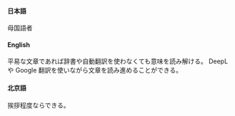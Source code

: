 #### 日本語

母国語者

#### English

平易な文章であれば辞書や自動翻訳を使わなくても意味を読み解ける。
DeepL や Google 翻訳を使いながら文章を読み進めることができる。

#### 北京語

挨拶程度ならできる。
